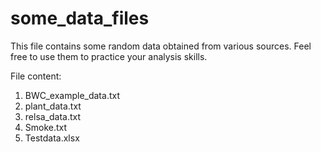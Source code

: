 # some_data_files
This file contains some random data obtained from various sources.
Feel free to use them to practice your analysis skills.

File content:
1. BWC_example_data.txt 
2. plant_data.txt 
3. relsa_data.txt
4. Smoke.txt
5. Testdata.xlsx


